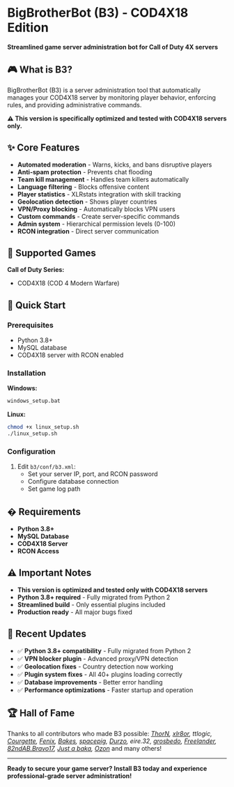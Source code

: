 # BigBrotherBot (B3) - COD4X18 Edition

**Streamlined game server administration bot for Call of Duty 4X servers**

## 🎮 What is B3?

BigBrotherBot (B3) is a server administration tool that automatically manages your COD4X18 server by monitoring player behavior, enforcing rules, and providing administrative commands.

**⚠️ This version is specifically optimized and tested with COD4X18 servers only.**

## ✨ Core Features

- **Automated moderation** - Warns, kicks, and bans disruptive players
- **Anti-spam protection** - Prevents chat flooding
- **Team kill management** - Handles team killers automatically  
- **Language filtering** - Blocks offensive content
- **Player statistics** - XLRstats integration with skill tracking
- **Geolocation detection** - Shows player countries
- **VPN/Proxy blocking** - Automatically blocks VPN users
- **Custom commands** - Create server-specific commands
- **Admin system** - Hierarchical permission levels (0-100)
- **RCON integration** - Direct server communication

## 🎯 Supported Games

**Call of Duty Series:**
- COD4X18 (COD 4 Modern Warfare)

## 🚀 Quick Start

### Prerequisites
- Python 3.8+
- MySQL database
- COD4X18 server with RCON enabled

### Installation

**Windows:**
```cmd
windows_setup.bat
```

**Linux:**
```bash
chmod +x linux_setup.sh
./linux_setup.sh
```

### Configuration
1. Edit `b3/conf/b3.xml`:
   - Set your server IP, port, and RCON password
   - Configure database connection
   - Set game log path

## � Requirements

- **Python 3.8+**
- **MySQL Database**
- **COD4X18 Server**
- **RCON Access**

## ⚠️ Important Notes

- **This version is optimized and tested only with COD4X18 servers**
- **Python 3.8+ required** - Fully migrated from Python 2
- **Streamlined build** - Only essential plugins included
- **Production ready** - All major bugs fixed


## 📝 Recent Updates

- ✅ **Python 3.8+ compatibility** - Fully migrated from Python 2
- ✅ **VPN blocker plugin** - Advanced proxy/VPN detection  
- ✅ **Geolocation fixes** - Country detection now working
- ✅ **Plugin system fixes** - All 40+ plugins loading correctly
- ✅ **Database improvements** - Better error handling
- ✅ **Performance optimizations** - Faster startup and operation

## 🏆 Hall of Fame

Thanks to all contributors who made B3 possible:
_[ThorN], [xlr8or], ttlogic, [Courgette], [Fenix], [Bakes], [spacepig], [Durzo], eire.32, [grosbedo], [Freelander], [82ndAB.Bravo17], [Just a baka], [Ozon]_ and many others!

---

**Ready to secure your game server? Install B3 today and experience professional-grade server administration!**

[ThorN]: https://github.com/six8
[xlr8or]: https://github.com/markweirath  
[Courgette]: https://github.com/thomasleveil
[Bakes]: https://github.com/j-baker
[spacepig]: https://github.com/spacepig
[Durzo]: https://github.com/durzo
[grosbedo]: https://github.com/grosbedo
[Freelander]: https://github.com/ozguruysal
[82ndAB.Bravo17]: https://github.com/82ndab-Bravo17
[Just a baka]: https://github.com/justabaka
[Fenix]: https://github.com/danielepantaleone
[Ozon]: https://github.com/ozon

[ThorN]: https://github.com/six8
[xlr8or]: https://github.com/markweirath
[Courgette]: https://github.com/thomasleveil
[Bakes]: https://github.com/j-baker
[spacepig]: https://github.com/spacepig
[Durzo]: https://github.com/durzo
[grosbedo]: https://github.com/grosbedo
[Freelander]: https://github.com/ozguruysal
[82ndAB.Bravo17]: https://github.com/82ndab-Bravo17
[Just a baka]: https://github.com/justabaka
[Fenix]: https://github.com/danielepantaleone
[Ozon]: https://github.com/ozon

